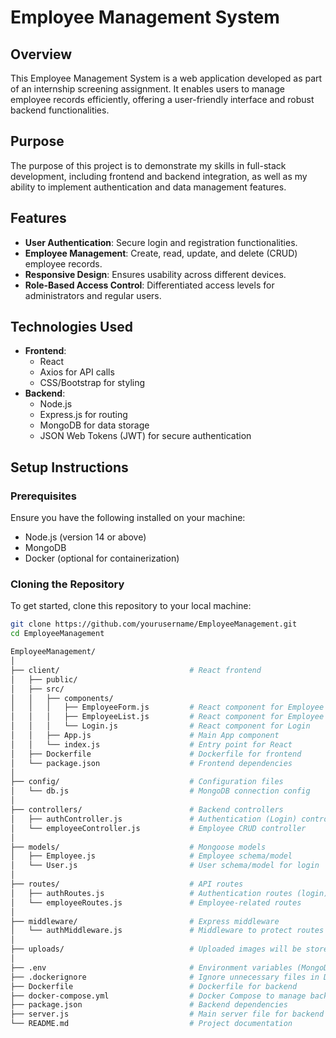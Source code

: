 # Employee Management System

## Overview
This Employee Management System is a web application developed as part of an internship screening assignment. It enables users to manage employee records efficiently, offering a user-friendly interface and robust backend functionalities.

## Purpose
The purpose of this project is to demonstrate my skills in full-stack development, including frontend and backend integration, as well as my ability to implement authentication and data management features.

## Features
- **User Authentication**: Secure login and registration functionalities.
- **Employee Management**: Create, read, update, and delete (CRUD) employee records.
- **Responsive Design**: Ensures usability across different devices.
- **Role-Based Access Control**: Differentiated access levels for administrators and regular users.

## Technologies Used
- **Frontend**: 
  - React
  - Axios for API calls
  - CSS/Bootstrap for styling
- **Backend**: 
  - Node.js
  - Express.js for routing
  - MongoDB for data storage
  - JSON Web Tokens (JWT) for secure authentication

## Setup Instructions

### Prerequisites
Ensure you have the following installed on your machine:
- Node.js (version 14 or above)
- MongoDB
- Docker (optional for containerization)

### Cloning the Repository
To get started, clone this repository to your local machine:

```bash
git clone https://github.com/yourusername/EmployeeManagement.git
cd EmployeeManagement

EmployeeManagement/
│
├── client/                             # React frontend
│   ├── public/                         
│   ├── src/                            
│   │   ├── components/                 
│   │   │   ├── EmployeeForm.js         # React component for Employee Form
│   │   │   ├── EmployeeList.js         # React component for Employee List
│   │   │   └── Login.js                # React component for Login
│   │   ├── App.js                      # Main App component
│   │   └── index.js                    # Entry point for React
│   ├── Dockerfile                      # Dockerfile for frontend
│   └── package.json                    # Frontend dependencies
│
├── config/                             # Configuration files
│   └── db.js                           # MongoDB connection config
│
├── controllers/                        # Backend controllers
│   ├── authController.js               # Authentication (Login) controller
│   └── employeeController.js           # Employee CRUD controller
│
├── models/                             # Mongoose models
│   ├── Employee.js                     # Employee schema/model
│   └── User.js                         # User schema/model for login
│
├── routes/                             # API routes
│   ├── authRoutes.js                   # Authentication routes (login)
│   └── employeeRoutes.js               # Employee-related routes
│
├── middleware/                         # Express middleware
│   └── authMiddleware.js               # Middleware to protect routes with JWT
│
├── uploads/                            # Uploaded images will be stored here
│
├── .env                                # Environment variables (MongoDB URI, JWT secret)
├── .dockerignore                       # Ignore unnecessary files in Docker image
├── Dockerfile                          # Dockerfile for backend
├── docker-compose.yml                  # Docker Compose to manage backend, frontend, and MongoDB
├── package.json                        # Backend dependencies
├── server.js                           # Main server file for backend
└── README.md                           # Project documentation
